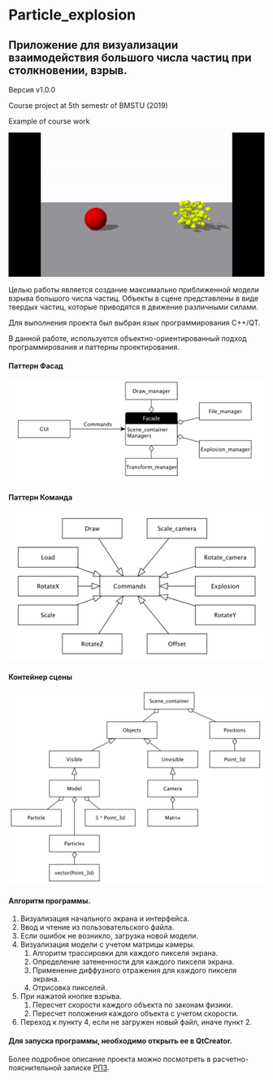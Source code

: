 # Particle_explosion

## Приложение для визуализации взаимодействия большого числа частиц при столкновении, взрыв. 

Версия v1.0.0

Course project at 5th semestr of BMSTU (2019)

Example of course work

![Ex](presentation/presentation.gif)

Целью работы является создание максимально приближенной модели взрыва большого числа частиц. Объекты в сцене представлены в виде твердых частиц, которые приводятся в движение различными силами. 

Для выполнения проекта был выбран язык программирования C++/QT.

В данной работе, используется объектно-ориентированный подход программирования и паттерны проектирования.

#### Паттерн Фасад
![facade](tex/image/facade.png)

#### Паттерн Команда
![command](tex/image/command.png)

#### Контейнер сцены
![container](tex/image/container.png)

#### Алгоритм программы.
1. Визуализация начального экрана и интерфейса.
2. Ввод и чтение из пользовательского файла.
3. Если ошибок не возникло, загрузка новой модели.
4. Визуализация модели с учетом матрицы камеры.
    1. Алгоритм трассировки для каждого пикселя экрана.
    2. Определение затененности для каждого пикселя экрана.
    3. Применение диффузного отражения для каждого пикселя экрана.
    4. Отрисовка пикселей.
5. При нажатой кнопке взрыва.
    1. Пересчет скорости каждого объекта по законам физики.
    2. Пересчет положения каждого объекта с учетом скорости.
6. Переход к пункту 4, если не загружен новый файл, иначе пункт 2.

#### Для запуска программы, необходимо открыть ее в QtCreator. 

Более подробное описание проекта можно посмотреть в расчетно-пояснительной записке 
[РПЗ](https://github.com/NastyRu/Particle_explosion/blob/master/tex/rpz.pdf). 
